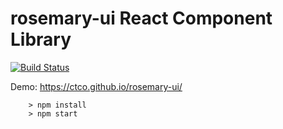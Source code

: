 # rosemary-ui React Component Library
[![Build Status](https://snap-ci.com/ctco/rosemary-ui/branch/master/build_image)](https://snap-ci.com/ctco/rosemary-ui/branch/master)

Demo: https://ctco.github.io/rosemary-ui/
```
	> npm install
	> npm start
```

